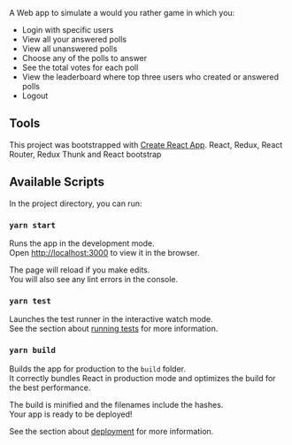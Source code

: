 A Web app to simulate a would you rather game in which you:
<ul>
<li> Login with specific users </li>
<li> View all your answered polls</li>
<li> View all unanswered polls</li>
<li> Choose any of the polls to answer</li>
<li> See the total votes for each poll</li>
<li> View the leaderboard where top three users who created or answered polls </li>
<li> Logout </li>
</ul>

## Tools
This project was bootstrapped with [Create React App](https://github.com/facebook/create-react-app).
React, Redux, React Router, Redux Thunk and React bootstrap

## Available Scripts

In the project directory, you can run:

### `yarn start`

Runs the app in the development mode.<br />
Open [http://localhost:3000](http://localhost:3000) to view it in the browser.

The page will reload if you make edits.<br />
You will also see any lint errors in the console.

### `yarn test`

Launches the test runner in the interactive watch mode.<br />
See the section about [running tests](https://facebook.github.io/create-react-app/docs/running-tests) for more information.

### `yarn build`

Builds the app for production to the `build` folder.<br />
It correctly bundles React in production mode and optimizes the build for the best performance.

The build is minified and the filenames include the hashes.<br />
Your app is ready to be deployed!

See the section about [deployment](https://facebook.github.io/create-react-app/docs/deployment) for more information.

